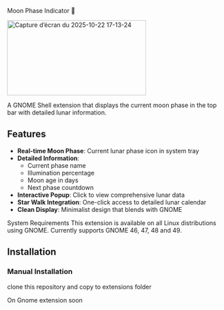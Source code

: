 Moon Phase Indicator 🌙

<img width="322" height="174" alt="Capture d’écran du 2025-10-22 17-13-24" src="https://github.com/user-attachments/assets/3082e2fb-e040-4761-b18d-18c4e9de756b" />



A GNOME Shell extension that displays the current moon phase in the top bar with detailed lunar information.

## Features

- **Real-time Moon Phase**: Current lunar phase icon in system tray
- **Detailed Information**: 
  - Current phase name
  - Illumination percentage
  - Moon age in days
  - Next phase countdown
- **Interactive Popup**: Click to view comprehensive lunar data
- **Star Walk Integration**: One-click access to detailed lunar calendar
- **Clean Display**: Minimalist design that blends with GNOME

System Requirements
This extension is available on all Linux distributions using GNOME.
Currently supports GNOME 46, 47, 48 and 49.


## Installation

### Manual Installation
clone this repository and copy to extensions folder

On Gnome extension soon
